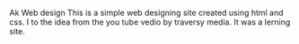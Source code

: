 Ak Web design 
This is a simple web designing site created using html and css.
I to the idea from the you tube vedio by traversy media. It was a lerning site.